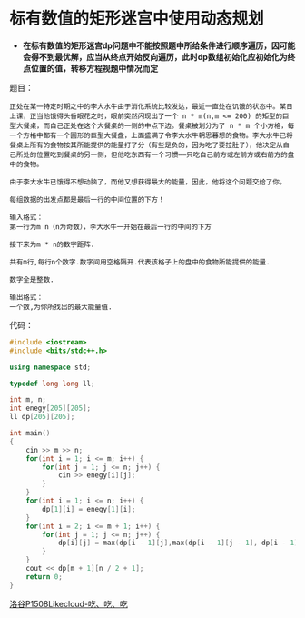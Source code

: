 # 标有数值的矩形迷宫中使用动态规划

- **在标有数值的矩形迷宫dp问题中不能按照题中所给条件进行顺序遍历，因可能会得不到最优解，应当从终点开始反向遍历，此时dp数组初始化应初始化为终点位置的值，转移方程视题中情况而定**

题目：

```
正处在某一特定时期之中的李大水牛由于消化系统比较发达，最近一直处在饥饿的状态中。某日上课，正当他饿得头昏眼花之时，眼前突然闪现出了一个 n * m(n,m <= 200) 的矩型的巨型大餐桌，而自己正处在这个大餐桌的一侧的中点下边。餐桌被划分为了 n * m 个小方格，每一个方格中都有一个圆形的巨型大餐盘，上面盛满了令李大水牛朝思暮想的食物。李大水牛已将餐桌上所有的食物按其所能提供的能量打了分（有些是负的，因为吃了要拉肚子），他决定从自己所处的位置吃到餐桌的另一侧，但他吃东西有一个习惯——只吃自己前方或左前方或右前方的盘中的食物。

由于李大水牛已饿得不想动脑了，而他又想获得最大的能量，因此，他将这个问题交给了你。

每组数据的出发点都是最后一行的中间位置的下方！

输入格式：
第一行为m n（n为奇数），李大水牛一开始在最后一行的中间的下方

接下来为m * n的数字距阵.

共有m行,每行n个数字.数字间用空格隔开.代表该格子上的盘中的食物所能提供的能量.

数字全是整数.

输出格式：
一个数,为你所找出的最大能量值.
```

代码：
```c++
#include <iostream>
#include <bits/stdc++.h>

using namespace std;

typedef long long ll;

int m, n;
int enegy[205][205];
ll dp[205][205];

int main()
{
	cin >> m >> n;
	for(int i = 1; i <= m; i++) {
		for(int j = 1; j <= n; j++) {
			cin >> enegy[i][j];
		}	
	}
	for(int i = 1; i <= n; i++) {
		dp[1][i] = enegy[1][i];
	}
	for(int i = 2; i <= m + 1; i++) {
		for(int j = 1; j <= n; j++) {
			dp[i][j] = max(dp[i - 1][j],max(dp[i - 1][j - 1], dp[i - 1][j + 1])) + enegy[i][j];
		}
	}
	cout << dp[m + 1][n / 2 + 1];
	return 0;
}
```


[洛谷P1508Likecloud-吃、吃、吃](https://www.luogu.com.cn/problem/P1508)